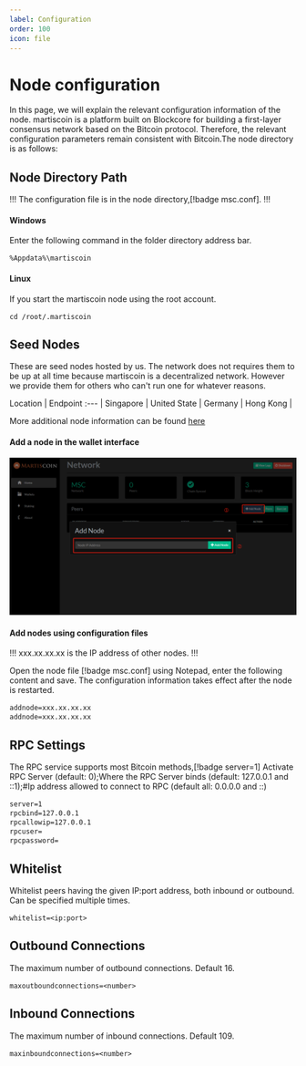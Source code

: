 ```yaml
---
label: Configuration
order: 100
icon: file
---
```

# Node configuration

In this page, we will explain the relevant configuration information of the node. martiscoin is a platform built on Blockcore for building a first-layer consensus network based on the Bitcoin protocol. Therefore, the relevant configuration parameters remain consistent with Bitcoin.The node directory is as follows:

## Node Directory Path

!!!
The configuration file is in the node directory,[!badge msc.conf].
!!!

#### Windows

Enter the following command in the folder directory address bar.

```
%Appdata%\martiscoin
```

#### Linux

If you start the martiscoin node using the root account.

```
cd /root/.martiscoin
```

## Seed Nodes

These are seed nodes hosted by us. The network does not requires them to be up at all time because martiscoin is a decentralized network. However we provide them for others who can't run one for whatever reasons.

Location   | Endpoint
:---   |
Singapore | 
United State | 
Germany | 
Hong Kong | 

More additional node information can be found [here](https://explorer.martiscoin.org/network)

#### Add a node in the wallet interface

![Add Node](/static/config-1.png)

#### Add nodes using configuration files

!!!
xxx.xx.xx.xx is the IP address of other nodes.
!!!

Open the node file [!badge msc.conf] using Notepad, enter the following content and save. The configuration information takes effect after the node is restarted.

```
addnode=xxx.xx.xx.xx
addnode=xxx.xx.xx.xx
```


## RPC Settings

The RPC service supports most Bitcoin methods,[!badge server=1] Activate RPC Server (default: 0);Where the RPC Server binds (default: 127.0.0.1 and ::1);#Ip address allowed to connect to RPC (default all: 0.0.0.0 and ::)

```
server=1
rpcbind=127.0.0.1
rpcallowip=127.0.0.1
rpcuser=
rpcpassword=
```


## Whitelist

Whitelist peers having the given IP:port address, both inbound or outbound. Can be specified multiple times.

```
whitelist=<ip:port>
```

## Outbound Connections

The maximum number of outbound connections. Default 16.

```
maxoutboundconnections=<number>
```

## Inbound Connections

The maximum number of inbound connections. Default 109.

```
maxinboundconnections=<number>
```
